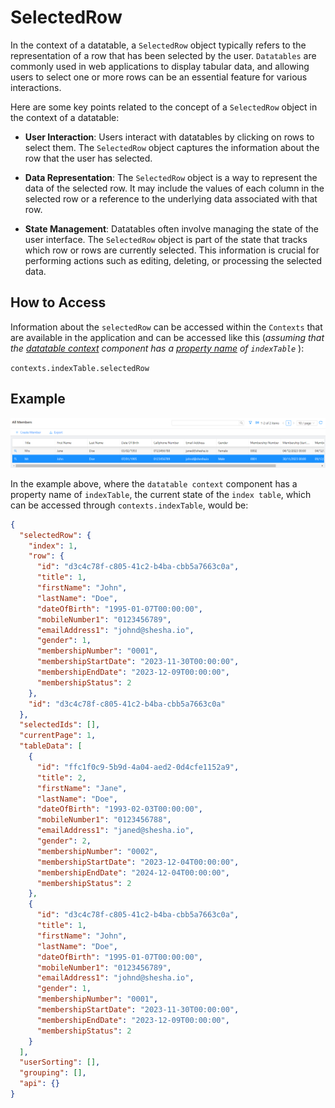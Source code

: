 # SelectedRow

In the context of a datatable, a `SelectedRow` object typically refers to the representation of a row that has been selected by the user. `Datatables` are commonly used in web applications to display tabular data, and allowing users to select one or more rows can be an essential feature for various interactions.

Here are some key points related to the concept of a `SelectedRow` object in the context of a datatable:

- **User Interaction**:
  Users interact with datatables by clicking on rows to select them. The `SelectedRow` object captures the information about the row that the user has selected.

- **Data Representation**:
  The `SelectedRow` object is a way to represent the data of the selected row. It may include the values of each column in the selected row or a reference to the underlying data associated with that row.

- **State Management**:
  Datatables often involve managing the state of the user interface. The `SelectedRow` object is part of the state that tracks which row or rows are currently selected. This information is crucial for performing actions such as editing, deleting, or processing the selected data.

## How to Access

Information about the `selectedRow` can be accessed within the `Contexts` that are available in the application and can be accessed like this (_assuming that the [datatable context](/docs/front-end-basics/form-components/tables-lists/datatable-context) component has a [property name](/docs/front-end-basics/form-components/common-component-properties#property-name-string) of `indexTable`_ ):

`contexts.indexTable.selectedRow`

## Example

![Image](./images/selectedRow.png)

In the example above, where the `datatable context` component has a property name of `indexTable`, the current state of the `index table`, which can be accessed through `contexts.indexTable`, would be:

```json
{
  "selectedRow": {
    "index": 1,
    "row": {
      "id": "d3c4c78f-c805-41c2-b4ba-cbb5a7663c0a",
      "title": 1,
      "firstName": "John",
      "lastName": "Doe",
      "dateOfBirth": "1995-01-07T00:00:00",
      "mobileNumber1": "0123456789",
      "emailAddress1": "johnd@shesha.io",
      "gender": 1,
      "membershipNumber": "0001",
      "membershipStartDate": "2023-11-30T00:00:00",
      "membershipEndDate": "2023-12-09T00:00:00",
      "membershipStatus": 2
    },
    "id": "d3c4c78f-c805-41c2-b4ba-cbb5a7663c0a"
  },
  "selectedIds": [],
  "currentPage": 1,
  "tableData": [
    {
      "id": "ffc1f0c9-5b9d-4a04-aed2-0d4cfe1152a9",
      "title": 2,
      "firstName": "Jane",
      "lastName": "Doe",
      "dateOfBirth": "1993-02-03T00:00:00",
      "mobileNumber1": "0123456788",
      "emailAddress1": "janed@shesha.io",
      "gender": 2,
      "membershipNumber": "0002",
      "membershipStartDate": "2023-12-04T00:00:00",
      "membershipEndDate": "2024-12-04T00:00:00",
      "membershipStatus": 2
    },
    {
      "id": "d3c4c78f-c805-41c2-b4ba-cbb5a7663c0a",
      "title": 1,
      "firstName": "John",
      "lastName": "Doe",
      "dateOfBirth": "1995-01-07T00:00:00",
      "mobileNumber1": "0123456789",
      "emailAddress1": "johnd@shesha.io",
      "gender": 1,
      "membershipNumber": "0001",
      "membershipStartDate": "2023-11-30T00:00:00",
      "membershipEndDate": "2023-12-09T00:00:00",
      "membershipStatus": 2
    }
  ],
  "userSorting": [],
  "grouping": [],
  "api": {}
}
```

